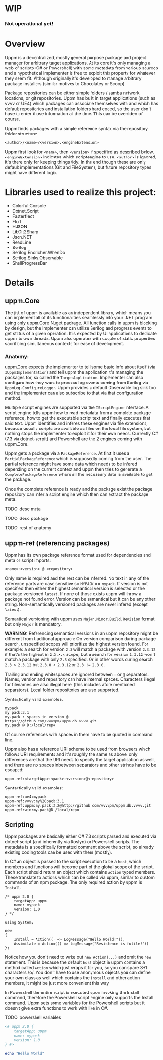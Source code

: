 # WIP
### Not operational yet!

# Overview

Uppm is a decentralized, mostly general purpose package and project manager for arbitrary target applications. At its core it's only managing a web of scripts (C# or Powershell) with some metadata from various sources and a hypothetical implementer is free to exploit this property for whatever they seem fit. Although originally it's developed to manage arbitrary package installers (similar motives to Chocolatey or Scoop)

Package repositories can be either simple folders / samba network locations, or git repositories. Uppm has built in target applications (such as vvvv or UE4) which packages can associate themselves with and which has default repositories and installation folders hard coded, so the user don't have to enter those information all the time. This can be overriden of course.

Uppm finds packages with a simple reference syntax via the repository folder structure:

```
<author>/<name>/<version>.<engineExtension>
```

Uppm first look for `<name>`, then `<version>` if specified as described below. `<engineExtension>` indicates which scriptengine to use. `<author>` is ignored, it's there only for keeping things tidy. In the end though these are only default implementations (Git and FileSystem), but future repository types might have different logic.

# Libraries used to realize this project:

* Colorful.Console
* Dotnet.Script
* Fasterflect
* Flurl
* HJSON
* LibGit2Sharp
* Json.NET
* ReadLine
* Serilog
* Serilog.Encricher.WhenDo
* Serilog.Sinks.Observable
* ShellProgressBar

# Details

## uppm.Core

The jist of uppm is available as an independent library, which means you can implement all of its functionalities seamlessly into your .NET program using only uppm.Core Nuget package. All function calls in uppm is blocking by design, but the implementer can utilize Serilog and progress events to get status of a given operation. It is expected by UI applications to dedicate uppm its own threads. Uppm also operates with couple of static properties sacrificing simultaneous contexts for ease of development.

### Anatomy:

uppm.Core expects the implementer to tell some basic info about itself (via `IUppmImplementation`) and tell uppm the application it's managing the packages for, so called the `TargetApplication`. Implementer can also configure how they want to process log events coming from Serilog via `UppmLog.ConfigureLogger`. Uppm provides a default Observable log sink too and the implementer can also subscribe to that via that configuration method.

Multiple script engines are supported via the `IScriptEngine` interface. A script engine tells uppm how to read metadata from a complete package reference, how to get the executable script text and finally executes that said text. Uppm identifies and inferes these engines via file extensions, because usually scripts are available as files on the local file system, but nothing stops the implementer to exploit it for their own needs. Currently C# (7.3 via dotnet-scrpit) and Powershell are the 2 engines coming with uppm.Core. 

Uppm gets a package via a `PackageReference`. At first it uses a `PartialPackageReference` which is supposedly coming from the user. The partial reference might have some data which needs to be infered depending on the current context and uppm then tries to generate a `CompletePackageReference` where all the necessary data is available to get the package.

Once the complete reference is ready and the package exist the package repository can infer a script engine which then can extract the package meta.

TODO: desc meta

TODO: desc package

TODO: rest of anatomy

## uppm-ref (referencing packages)

Uppm has its own package reference format used for dependencies and meta or script imports:

```
<name>:<version> @ <repository>
```

Only name is required and the rest can be inferred. No text in any of the reference parts are case sensitive so `MYPACK` == `mypack`. If version is not specified then either the highest semantical version is selected or the package versioned `latest`. If none of those exists uppm will throw a package not found error. Version can be semantical but it can be any other string. Non-semantically versioned packages are never infered (except `latest`).

Semantical versioning with uppm uses `Major.Minor.Build.Revision` format but only `Major` is mandatory.

**WARNING:** Referencing semantical versions in an uppm repository might be different from traditional approach: On version comparison during package search, unspecified scopes will prioritize the highest version found. For example: a search for version `2.3` will match a package with version `2.3.12` if that's the highest in `2.3.×.×` scope, but a search for version `2.3.12` won't match a package with only `2.3` specified. Or in other words during search `2.3 > 2.3.12` but `2.3.0 < 2.3.12` or `2.3 != 2.3.0`.

Trailing and ending whitespaces are ignored between `:` or `@` separators. Names, version and repository can have internal spaces. Characters illegal for filenames are also illegal here. (this includes afore mentioned separators). Local folder repositories are also supported.

Syntactically valid examples:

```
mypack
my pack:3.1
my.pack : spaces in version @ https://github.com/vvvvpm/uppm.db.vvvv.git
my.pack @ D:/local/repo
```

Of course references with spaces in them have to be quoted in command line.

Uppm also has a reference URI scheme to be used from browsers which follows URI requirements and it's roughly the same as above, only differences are that the URI needs to specify the target application as well, and there are no spaces inbetween separators and other strings have to be escaped:

```
uppm-ref:<targetApp>:<pack>:<version>@<repository>
```

Syntactically valid examples:

```
uppm-ref:ue4:mypack
uppm-ref:vvvv:my%20pack:3.1
uppm-ref:uppm:my.pack:3.2@http://github.com/vvvvpm/uppm.db.vvvv.git
uppm-ref:win:my.pack@D:/local/repo
```

## Scripting

Uppm packages are basically either C# 7.3 scripts parsed and executed via dotnet-script (and inherently via Roslyn) or Powershell scripts. The metadata is a specifically formatted comment above the script, so already existing coding tools can be used with them (mostly).

In C# an object is passed to the script execution to be a `host`, which members and functions will become part of the global scope of the script. Each script should return an object which contains `Action` typed members. These translate to actions which can be called via uppm, similar to custom commands of an npm package. The only required action by uppm is `Install`.

``` CSharp
/* uppm 2.0 {
    targetApp: uppm
    name: mypack
    version: 1.0
} */

using System;

new
{
    Install = Action(() => LogMessage("Hello World!")),
    Assimilate = Action(() => LogMessage("Resistence is futile!"))
};
```

Notice how you don't need to write out `new Action(...)` and omit the `new` statement. This is because the default `host` object in uppm contains a method called `Action` which just wraps it for you, so you can spare 3+1 characters \o/. You don't have to use anonymous objects you can define your own class as well which contains the `Install` and other action members, it might be just more convenient this way.

In Powershell the entire script is executed upon invoking the Install command, therefore the Powershell script engine only supports the Install command. Uppm sets some variables for the Powershell scripts but it doesn't give extra functions to work with like in C#.

TODO: powershell variables

``` Powershell
<# uppm 2.0 {
    targetApp: uppm
    name: mypack
    version: 1.0
} #>

echo "Hello World"
```
